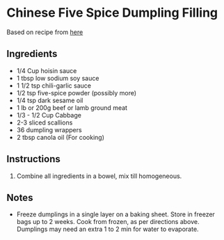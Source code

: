 # Chinese Five Spice Dumpling Filling

Based on recipe from [here](https://www.chatelaine.com/recipe/world-cuisine-2/recipe-for-chinese-five-spice-pork-dumplings/)

## Ingredients 

* 1/4 Cup hoisin sauce
* 1 tbsp low sodium soy sauce
* 1 1/2 tsp chili-garlic sauce
* 1/2 tsp five-spice powder (possibly more)
* 1/4 tsp dark sesame oil
* 1 lb or 200g beef or lamb ground meat
* 1/3 - 1/2 Cup Cabbage
* 2-3 sliced scallions
* 36 dumpling wrappers
* 2 tbsp canola oil (For cooking)

## Instructions

1. Combine all ingredients in a bowel, mix till homogeneous. 

## Notes

* Freeze dumplings in a single layer on a baking sheet. Store in freezer bags up to 2 weeks. Cook from frozen, as per directions above. Dumplings may need an extra 1 to 2 min for water to evaporate.